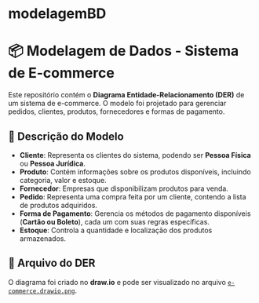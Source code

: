 # modelagemBD

# 📦 Modelagem de Dados - Sistema de E-commerce  

Este repositório contém o **Diagrama Entidade-Relacionamento (DER)** de um sistema de e-commerce. O modelo foi projetado para gerenciar pedidos, clientes, produtos, fornecedores e formas de pagamento.

## 📌 Descrição do Modelo  
- **Cliente**: Representa os clientes do sistema, podendo ser **Pessoa Física** ou **Pessoa Jurídica**.  
- **Produto**: Contém informações sobre os produtos disponíveis, incluindo categoria, valor e estoque.  
- **Fornecedor**: Empresas que disponibilizam produtos para venda.  
- **Pedido**: Representa uma compra feita por um cliente, contendo a lista de produtos adquiridos.  
- **Forma de Pagamento**: Gerencia os métodos de pagamento disponíveis (**Cartão ou Boleto**), cada um com suas regras específicas.  
- **Estoque**: Controla a quantidade e localização dos produtos armazenados.  

## 📁 Arquivo do DER  
O diagrama foi criado no **draw.io** e pode ser visualizado no arquivo [`e-commerce.drawio.png`](e-commerce.drawio.png).  
